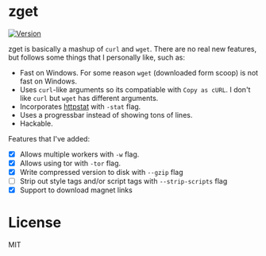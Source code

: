 # zget

<a href="https://github.com/schollz/zget/releases/latest"><img src="https://img.shields.io/badge/version-v1.0.0-brightgreen.svg?style=flat-square" alt="Version"></a>

zget is basically a mashup of `curl` and `wget`. There are no real new features, but follows some things that I personally like, such as:

- Fast on Windows. For some reason `wget` (downloaded form scoop) is not fast on Windows.
- Uses `curl`-like arguments so its compatiable  with `Copy as cURL`. I don't like `curl` but `wget` has different arguments.
- Incorporates [httpstat](https://github.com/davecheney/httpstat) with `-stat` flag.
- Uses a progressbar instead of showing tons of lines.
- Hackable.

Features that I've added:

- [x] Allows multiple workers with `-w` flag.
- [x] Allows using tor with `-tor` flag.
- [x] Write compressed version to disk with `--gzip` flag
- [ ] Strip out style tags and/or script tags with `--strip-scripts` flag
- [x] Support to download magnet links 

# License 

MIT